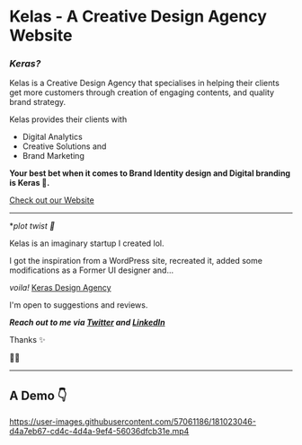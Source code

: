 # Kelas - A Creative Design Agency Website
### *Keras?*

Kelas is a Creative Design Agency that specialises in helping their clients get more customers through creation of engaging contents, and quality brand strategy.

Kelas provides their clients with 

- Digital Analytics
- Creative Solutions and 
- Brand Marketing

**Your best bet when it comes to Brand Identity design and Digital branding is Keras 💯.**

[Check out our Website](https://devdesiign.github.io/Kelas/)

---

**plot twist 🙂*

Kelas is an imaginary startup I created lol.

I got the inspiration from a WordPress site, recreated it, added some modifications as a Former UI designer and...

*voila!* [Keras Design Agency](https://devdesiign.github.io/Kelas/)

I'm open to suggestions and reviews.

***Reach out to me via [Twitter](https://twitter.com/d3vd3511gn) and [LinkedIn](https://www.linkedin.com/in/muiz-haruna-321841187/)***

Thanks ✨

🖤🔥

---

## A Demo 👇

https://user-images.githubusercontent.com/57061186/181023046-d4a7eb67-cd4c-4d4a-9ef4-56036dfcb31e.mp4
